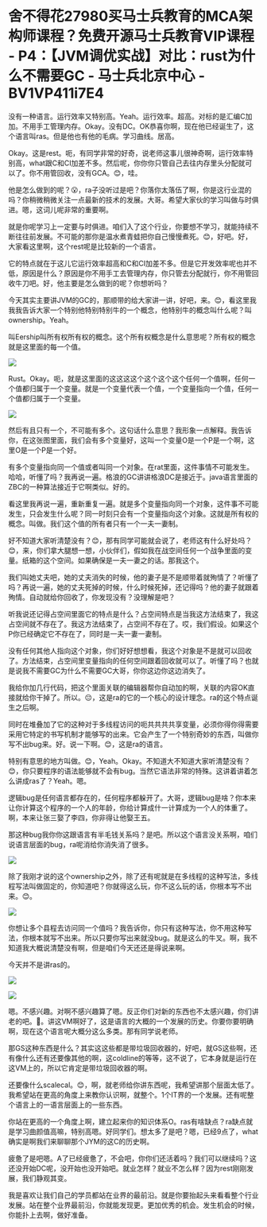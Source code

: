 # 舍不得花27980买马士兵教育的MCA架构师课程？免费开源马士兵教育VIP课程 - P4：【JVM调优实战】对比：rust为什么不需要GC - 马士兵北京中心 - BV1VP411i7E4

没有一种语言。运行效率又特别高。Yeah。运行效率。超高。对标的是汇编C加加。不用手工管理内存。Okay。没有DC。OK恭喜你啊，现在他已经诞生了，这个语言叫ras。但是他也有他的毛病。学习曲线。居高。

Okay。这是rest。呃，有同学非常的好奇，说老师这事儿很神奇啊，运行效率特别高，what跟C和CI加差不多。然后呢，你你你只管自己去往内存里头分配就可以了。你不用管回收，没有GCA。😊，哇。

他是怎么做到的呢？😮，ra子没听过是吧？你落你太落伍了啊，你是这行业混的吗？你稍微稍微关注一点最新的技术的发展。大哥。希望大家伙的学习叫做与时俱进。嗯，这词儿呢非常的重要啊。

就是你呢学习上一定要与时俱进。咱们入了这个行业，你要想不学习，就能持续不断往往前发展。不可能的那你是温水煮青蛙把你自己慢慢煮死。😊，好吧。好，大家看这里啊，这个rest呢是比较新的一个语言。

它的特点就在于这儿它运行效率超高和C和CI加差不多。但是它开发效率呢也并不低，原因是什么？原因是你不用手工去管理内存，你只管去分配就行，你不用管回收牛刀吧。好，他主要是怎么做到的呢？你想听吗？

今天其实主要讲JVM的GC的，那顺带的给大家讲一讲，好吧，来。😊，看这里我我我告诉大家一个特别他特别特别牛的一个概念，他特别牛的概念叫什么呢？叫ownership。Yeah。

叫Eership叫所有权所有权的概念。这个所有权概念是什么意思呢？所有权的概念就是这里面的每一个值。

![](img/6961dad47d73ce95c83da4c2829eede2_1.png)

Rust。Okay。呃，就是这里面的这这这这个这个这个这个任何一个值啊，任何一个值都归属于一个变量。就是一个变量代表一个值，一个变量指向一个值，任何一个值都归属于一个变量。



![](img/6961dad47d73ce95c83da4c2829eede2_3.png)

然后有且只有一个，不可能有多个。这句话什么意思？我形象一点解释。我告诉你，在这张图里面，我们会有多个变量好，这叫一个变量O是一个P是一个啊，这里O是一个P是一个好。

有多个变量指向同一个值或者叫同一个对象。在rat里面，这件事情不可能发生。哈哈，听懂了吗？我再说一遍。格浪的GC讲讲格浪DC是接近于。java语言里面的ZBC的一种算法接近于它啊类似。好的。

看这里我再说一遍，重新重复一遍。就是多个变量指向同一个对象，这件事不可能发生，只会发生什么呢？同一时刻只会有一个变量指向这个对象。这就是所有权的概念。叫做。我们这个值的所有者只有一个一夫一妻制。

好不知道大家听清楚没有？😊，那有同学可能就会说了，老师这有什么好处吗？😊，来，你们拿大腿想一想，小伙伴们，假如我在战空间任何一个战争里面的变量。纸箱的这个空间。如果确保是一夫一妻之的话。那我这个。

我们叫她丈夫吧，她的丈夫消失的时候，他的妻子是不是顺带着就殉情了？听懂了吗？再说一遍，她的丈夫死掉的时候，什么时候死掉，还记得吗？他的妻子就跟着殉情。自动就给你回收了，你发现没有？没理解是吧？

听我说还记得占空间里面它的特点是什么？占空间特点是当我这方法结束了，我这占空间就不存在了。我这方法结束了，占空间不存在了。哎，我们假设。如果这个P你已经确定它不存在了，同时是一夫一妻一妻制。

没有任何其他人指向这个对象，你们好好想想看，我这个对象是不是就可以回收了。方法结束，占空间里变量指向的任何空间跟着回收就可以了。听懂了吗？也就是说我不需要GC为什么不需要GC大哥，你你这边你这边消失了。

我给你加几行代码，把这个里面关联的编辑器帮你自动加的啊，关联的内容OK直接就给你干掉了。所以。😔，这是ra的它的一个核心的设计理念。ra的这个特点诞生之后啊。

同时在堆叠加了它的这种对于多线程访问的呃共共共共享变量，必须你得你得需要采用它特定的书写机制才能够写的出来。它会产生了一个特别奇妙的东西，叫做你写不出bug来。好。说一下啊。😊，这是ra的语言。

特别有意思的地方叫做。😊，Yeah。Okay。不知道大不知道大家听清楚没有？😊，你只要程序的语法能够就不会有bug。当然它语法非常的特殊。这讲着讲着怎么讲成ras了？Yeah。嗯。

逻辑bug是任何语言都存在的，任何程序都躲开了。大哥，逻辑bug是啥？你本来让你计算这个程序的一个人的年龄，你给计算成什一计算成为一个人的体重了。啊，本来让张三娶了李四，你非得让他娶王五。

那这种bug我你你这跟语言有半毛钱关系吗？是吧。所以这个语言没关系啊，咱们说语言层面的bug，ra呢消给你消失消了很多。



![](img/6961dad47d73ce95c83da4c2829eede2_5.png)

除了我刚才说的这个ownership之外，除了还有呢就是在多线程的这种写法，多线程写法叫做固定的，你知道吧？你就得这么玩，你不这么玩的话，你根本写不出来。😊。



![](img/6961dad47d73ce95c83da4c2829eede2_7.png)

你想让多个县程去访问同一个值吗？我告诉你，你只有这种写法，你不用这种写法，你根本就写不出来。所以只要你写出来就没bug。就是这么的牛叉。啊，我不知道我大概说清楚没有啊，但是咱们今天还还是得说来啊。

今天并不是讲ras的。

![](img/6961dad47d73ce95c83da4c2829eede2_9.png)

![](img/6961dad47d73ce95c83da4c2829eede2_10.png)

嗯。不感兴趣。对啊不感兴趣算了嗯。反正你们对新的东西也不太感兴趣，你们讲老的吧。🤧。讲这VM啊好了，这是语言的大概的一个发展的历史。你要你要明确啊，现在这个语言呢大概分这么多类。那有同学说老师。

那GS这种东西是什么？其实这这些都是带垃圾回收器的，好吧，就GS这些啊，还有像什么还有还要像其他的啊，这coldline的等等，这不说了，它本身就是运行在这VM上的，所以它肯定是带垃圾回收器的啊。

还要像什么scalecal。😊，啊，就老师给你讲东西呢，我希望讲那个层面太低了。我希望站在更高的角度上来教你认识啊，就整个。1个IT界的一个发展。还有呢整个语言上的一语言层面上的一些东西。

你站在更高的一个角度上啊，建立起来你的知识体系O。ras有啥缺点？ra缺点就是学习曲颜值高嘛，特别高嗯。好同学们。想太多了是吧？嗯，已经9点了，what确实是啊我们来聊聊那个JYM的这C的历史啊。

疲惫了是吧嗯。A了已经疲惫了，不会吧，你你们还活着吗？我们可以继续吗？这还没开始DC呢，没开始也没开始吧。就业怎样？就业不怎么样？因为rest刚刚发展，我们静观其变。

我是喜欢让我们自己的学员都站在业界的最前沿。就是你要抬起头来看看整个行业发展。站在整个业界最前沿，你就能发现更。更加优秀的机会。发生机会的时候，你能扑上去啊，做好准备。


